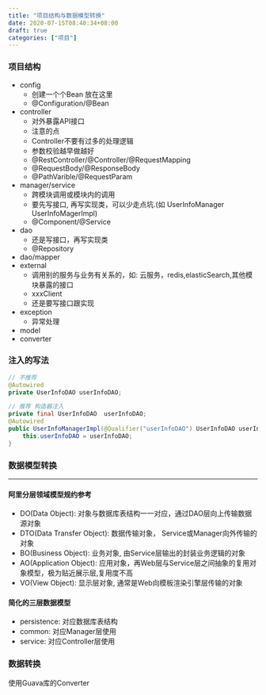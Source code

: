 ```yaml
---
title: "项目结构与数据模型转换"
date: 2020-07-15T08:40:34+08:00
draft: true
categories: ["项目"]
---
```



### 项目结构
- config
  - 创建一个个Bean 放在这里
  - @Configuration/@Bean
- controller
    - 对外暴露API接口
    - 注意的点
    - Controller不要有过多的处理逻辑
    - 参数校验越早做越好
    - @RestController/@Controller/@RequestMapping
    - @RequestBody/@ResponseBody
    - @PathVarible/@RequestParam
- manager/service
  - 跨模块调用或模块内的调用
  - 要先写接口, 再写实现类，可以少走点坑.(如 UserInfoManager UserInfoMagerImpl)
  - @Component/@Service
- dao
  - 还是写接口，再写实现类
  - @Repository
- dao/mapper
- external 
  - 调用别的服务与业务有关系的，如: 云服务，redis,elasticSearch,其他模块暴露的接口
  - xxxClient
  - 还是要写接口跟实现
- exception
  - 异常处理
- model 
- converter

### 注入的写法
```java
// 不推荐
@Autowired
private UserInfoDAO userInfoDAO;

// 推荐 构造器注入
private final UserInfoDAO  userInfoDAO;
@Autowired
public UserInfoManagerImpl(@Qualifier("userInfoDAO") UserInfoDAO userInfoDAO) {
    this.userInfoDAO = userInfoDAO;
}
```

### 数据模型转换
----
#### 阿里分层领域模型规约参考
+ DO(Data Object): 对象与数据库表结构一一对应，通过DAO层向上传输数据源对象
+ DTO(Data Transfer Object): 数据传输对象， Service或Manager向外传输的对象
+ BO(Business Object): 业务对象, 由Service层输出的封装业务逻辑的对象
+ AO(Application Object): 应用对象，再Web层与Service层之间抽象的复用对象模型，极为贴近展示层,复用度不高
+ VO(View Object): 显示层对象, 通常是Web向模板渲染引擎层传输的对象


#### 简化的三层数据模型
+ persistence: 对应数据库表结构
+ common: 对应Manager层使用
+ service: 对应Controller层使用

### 数据转换
使用Guava库的Converter